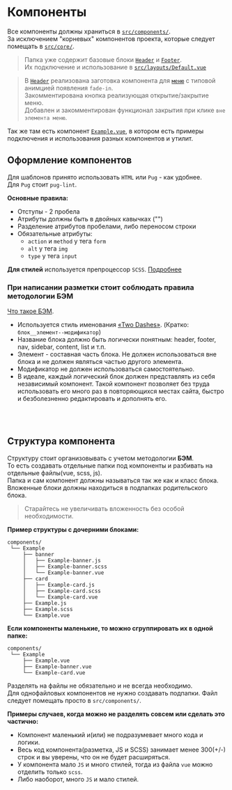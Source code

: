 # Компоненты
Все компоненты должны храниться в [`src/components/`](/src/components).<br>
За исключением "корневых" компонентов проекта, которые следует помещать в [`src/core/`](/docs/01_Structure.md#srccore).<br>

> Папка уже содержит базовые блоки [`Header`](/src/components/Header/Header.vue) и [`Footer`](/src/components/Footer.vue).<br>
Их подключение и использование в [`src/layouts/Default.vue`](/src/layouts/Default.vue)<br>

> В [`Header`](/src/components/Header) реализована заготовка компонента для [`меню`](/src/components/Header/Header-menu.vue) с типовой анимцией появления `fade-in`.<br>
    Закомментирована кнопка реализующая открытие/закрытие меню.<br>
    Добавлен и закомментирован функционал закрытия при клике `вне элемента меню`.

Так же там есть компонент [`Example.vue`](/src/components/Example.vue), в котором есть примеры подключения и использования разных компонентов и утилит.

## Оформление компонентов
Для шаблонов принято использовать `HTML` или `Pug` - как удобнее.<br>
Для `Pug` стоит `pug-lint`.<br>

**Основные правила:**
* Отступы - 2 пробела
* Атрибуты должны быть в двойных кавычках ("")
* Разделение атрибутов пробелами, либо переносом строки
* Обязательные атрибуты:
    * `action` и `method` у тега `form`
    * `alt` у тега `img`
    * `type` у тега `input`


**Для стилей** используется препроцессор `SCSS`. [Подробнее](/docs/04_SCSS.md)

### При написании разметки стоит соблюдать правила методологии БЭМ

[Что такое БЭМ](https://ru.bem.info/methodology/).

* Используется стиль именования [«Two Dashes»](https://ru.bem.info/methodology/naming-convention/#%D1%81%D1%82%D0%B8%D0%BB%D1%8C-two-dashes). (Кратко: `блок__элемент--модификатор`)
* Название блока должно быть логически понятным: header, footer, nav, sidebar, content, list и т.п.
* Элемент - составная часть блока. Не должен использоваться вне блока и не должен являться частью другого элемента.
* Модификатор не должен использоваться самостоятельно.
* В идеале, каждый логический блок должен представлять из себя независимый компонент. Такой компонент позволяет без труда использовать его много раз в повторяющихся местах сайта, быстро и безболезненно редактировать и дополнять его.

<br>
<br>

## Структура компонента

Структуру стоит организовывать с учетом методологии **БЭМ**.<br>
То есть создавать отдельные папки под компоненты и разбивать на отдельные файлы(vue, scss, js).<br>
Папка и сам компонент должны называться так же как и класс блока.<br>
Вложенные блоки должны находиться в подпапках родительского блока.

> Старайтесь не увеличивать вложенность без особой необходимости.

**Пример структуры с дочерними блоками:**
```
components/
 └── Example
     ├── banner
     │   ├── Example-banner.js
     │   ├── Example-banner.scss
     │   └── Example-banner.vue
     ├── card
     │   ├── Example-card.js
     │   ├── Example-card.scss
     │   └── Example-card.vue
     ├── Example.js
     ├── Example.scss
     └── Example.vue
```

**Если компоненты маленькие, то можно сгруппировать их в одной папке:**
```
components/
 └── Example
     ├── Example.vue
     ├── Example-banner.vue
     └── Example-card.vue
```

Разделять на файлы не обязательно и не всегда необходимо.<br>
Для однофайловых компонентов не нужно создавать подпапки. Файл следует помещать просто в `src/components/`.<br>

**Примеры случаев, когда можно не разделять совсем или сделать это частично:**
* Компонент маленький и(или) не подразумевает много кода и логики.
* Весь код компонента(разметка, JS и SCSS) занимает менее 300(+/-) строк и вы уверены, что он не будет расширяться.
* У компонента мало `JS` и много стилей, тогда из файла `vue` можно отделить только `scss`.
* Либо наоборот, много `JS` и мало стилей.
